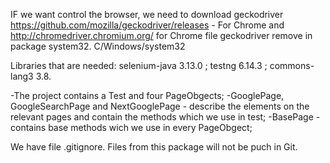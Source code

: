 IF we want control the browser, we need to download geckodriver  https://github.com/mozilla/geckodriver/releases  - For Chrome
and
http://chromedriver.chromium.org/ for Chrome
file geckodriver remove in package system32. C/Windows/system32

Libraries that are needed: selenium-java 3.13.0 ; testng 6.14.3 ; commons-lang3 3.8.

-The project contains a Test and four PageObgects;
-GooglePage, GoogleSearchPage and NextGooglePage - describe the elements on the relevant pages
and contain the methods which we use in test;
-BasePage - contains base methods wich we use in every PageObgect;

We have file .gitignore. Files from this package will not be puch in Git.


